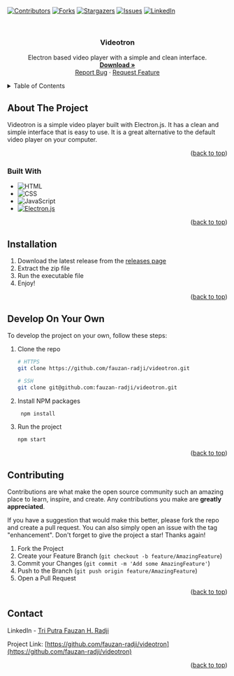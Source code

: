 <a name="readme-top"></a>

[![Contributors][contributors-shield]][contributors-url]
[![Forks][forks-shield]][forks-url]
[![Stargazers][stars-shield]][stars-url]
[![Issues][issues-shield]][issues-url]
[![LinkedIn][linkedin-shield]][linkedin-url]

<!-- PROJECT LOGO -->
<br />
<div align="center">
  <!-- <a href="https://github.com/fauzan-radji/videotron">
    <img src="images/logo.png" alt="Logo" width="80" height="80">
  </a> -->

<h3 align="center">Videotron</h3>

  <p align="center">
    Electron based video player with a simple and clean interface.
    <br />
    <a href="https://github.com/fauzan-radji/videotron/releases"><strong>Download »</strong></a>
    <br />
    <a href="https://github.com/fauzan-radji/videotron/issues/new?labels=bug&template=bug-report---.md">Report Bug</a>
    ·
    <a href="https://github.com/fauzan-radji/videotron/issues/new?labels=enhancement&template=feature-request---.md">Request Feature</a>
  </p>
</div>

<!-- TABLE OF CONTENTS -->
<details>
  <summary>Table of Contents</summary>
  <ol>
    <li>
      <a href="#about-the-project">About The Project</a>
      <ul>
        <li><a href="#built-with">Built With</a></li>
      </ul>
    </li>
    <li>
      <a href="#installation">Installation</a>
    </li>
    <li><a href="#develop-on-your-own">Develop On Your Own</a></li>
    <li><a href="#contributing">Contributing</a></li>
    <li><a href="#contact">Contact</a></li>
  </ol>
</details>

<!-- ABOUT THE PROJECT -->

## About The Project

<!-- [![Product Name Screen Shot][product-screenshot]](https://example.com) -->

Videotron is a simple video player built with Electron.js. It has a clean and simple interface that is easy to use. It is a great alternative to the default video player on your computer.

<p align="right">(<a href="#readme-top">back to top</a>)</p>

### Built With

- ![HTML][html]
- ![CSS][css]
- ![JavaScript][javascript]
- [![Electron.js][Electronjs.org]][Electron-url]

<p align="right">(<a href="#readme-top">back to top</a>)</p>

## Installation

1. Download the latest release from the [releases page](https://github.com/fauzan-radji/videotron/releases)
2. Extract the zip file
3. Run the executable file
4. Enjoy!

<p align="right">(<a href="#readme-top">back to top</a>)</p>

<!-- USAGE EXAMPLES -->

## Develop On Your Own

To develop the project on your own, follow these steps:

1. Clone the repo

   ```sh
   # HTTPS
   git clone https://github.com/fauzan-radji/videotron.git

   # SSH
   git clone git@github.com:fauzan-radji/videotron.git
   ```

2. Install NPM packages

   ```sh
    npm install
   ```

3. Run the project

   ```sh
   npm start
   ```

<p align="right">(<a href="#readme-top">back to top</a>)</p>

<!-- CONTRIBUTING -->

## Contributing

Contributions are what make the open source community such an amazing place to learn, inspire, and create. Any contributions you make are **greatly appreciated**.

If you have a suggestion that would make this better, please fork the repo and create a pull request. You can also simply open an issue with the tag "enhancement".
Don't forget to give the project a star! Thanks again!

1. Fork the Project
2. Create your Feature Branch (`git checkout -b feature/AmazingFeature`)
3. Commit your Changes (`git commit -m 'Add some AmazingFeature'`)
4. Push to the Branch (`git push origin feature/AmazingFeature`)
5. Open a Pull Request

<p align="right">(<a href="#readme-top">back to top</a>)</p>

<!-- CONTACT -->

## Contact

LinkedIn - [Tri Putra Fauzan H. Radji][linkedin-url]

Project Link: [https://github.com/fauzan-radji/videotron](https://github.com/fauzan-radji/videotron)

<p align="right">(<a href="#readme-top">back to top</a>)</p>

[contributors-shield]: https://img.shields.io/github/contributors/fauzan-radji/videotron.svg?style=for-the-badge
[contributors-url]: https://github.com/fauzan-radji/videotron/graphs/contributors
[forks-shield]: https://img.shields.io/github/forks/fauzan-radji/videotron.svg?style=for-the-badge
[forks-url]: https://github.com/fauzan-radji/videotron/network/members
[stars-shield]: https://img.shields.io/github/stars/fauzan-radji/videotron.svg?style=for-the-badge
[stars-url]: https://github.com/fauzan-radji/videotron/stargazers
[issues-shield]: https://img.shields.io/github/issues/fauzan-radji/videotron.svg?style=for-the-badge
[issues-url]: https://github.com/fauzan-radji/videotron/issues
[linkedin-shield]: https://img.shields.io/badge/-LinkedIn-black.svg?style=for-the-badge&logo=linkedin&colorB=555
[linkedin-url]: https://www.linkedin.com/in/tri-putra-fauzan-h-radji-404810257/
[product-screenshot]: images/screenshot.png
[css]: https://img.shields.io/badge/CSS-1572B6?style=for-the-badge&logo=css3&logoColor=white
[html]: https://img.shields.io/badge/HTML5-E34F26?style=for-the-badge&logo=html5&logoColor=white
[javascript]: https://img.shields.io/badge/JavaScript-F7DF1E?style=for-the-badge&logo=javascript&logoColor=black
[Electronjs.org]: https://img.shields.io/badge/Electron-9FEAF9?style=for-the-badge&logo=electron&logoColor=black
[Electron-url]: https://www.electronjs.org
